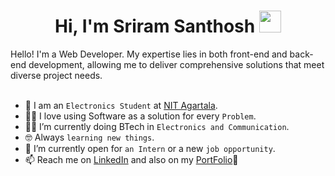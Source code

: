 <h1 align="center">Hi, I'm Sriram Santhosh <img src="https://media.giphy.com/media/hvRJCLFzcasrR4ia7z/giphy.gif" width="35"></h1>
Hello! I'm a Web Developer. My expertise lies in both front-end and back-end development, allowing me to deliver comprehensive solutions that meet diverse project needs.
<br>

<br>
	
- :school: I am an `Electronics Student` at [NIT Agartala](https://www.nita.ac.in/).
- :technologist: I love using Software as a solution for every `Problem`.
- :student: I’m currently doing BTech in `Electronics and Communication`.
- :nerd_face: Always `learning new things`.
- :thinking: I’m currently open for `an Intern` or a new `job opportunity`.
- 📫 Reach me on <a href = "https://www.linkedin.com/in/sriramsanthosh/" target = "_blank">LinkedIn</a> and also on my <a href = "https://sriramsanthosh.great-site.net" target = "_blank">PortFolio</a>🚀
<!---- 💞️ I’m looking to collaborate on --->
<!---
sriramsanthosh/sriramsanthosh is a ✨ special ✨ repository because its `README.md` (this file) appears on your GitHub profile.
You can click the Preview link to take a look at your changes.
--->
